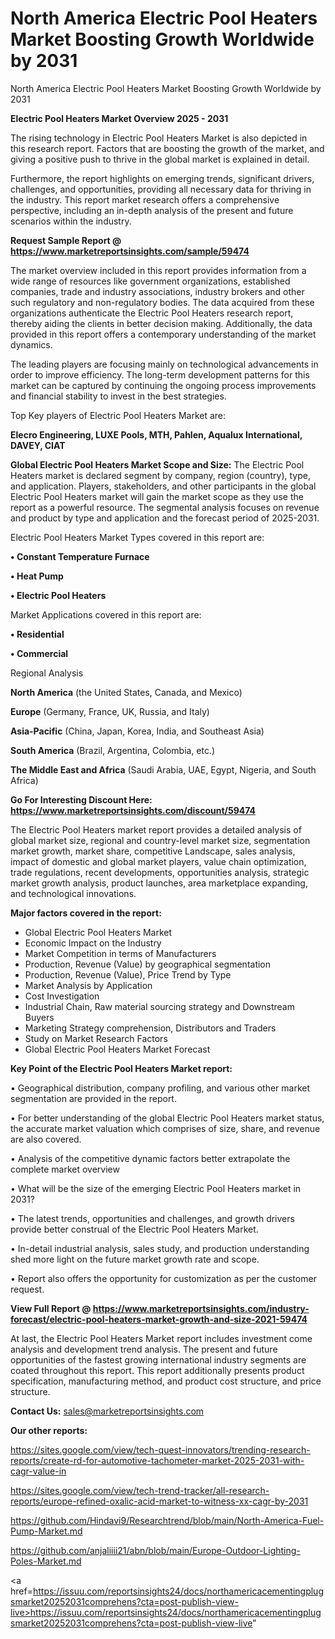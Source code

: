 # North America Electric Pool Heaters Market Boosting Growth Worldwide by 2031
North America Electric Pool Heaters Market Boosting Growth Worldwide by 2031

<Strong> Electric Pool Heaters Market Overview 2025 - 2031</strong>

The rising technology in Electric Pool Heaters Market is also depicted in this research report. Factors that are boosting the growth of the market, and giving a positive push to thrive in the global market is explained in detail.

Furthermore, the report highlights on emerging trends, significant drivers, challenges, and opportunities, providing all necessary data for thriving in the industry. This report market research offers a comprehensive perspective, including an in-depth analysis of the present and future scenarios within the industry.

<strong>Request Sample Report @ <a href=https://www.marketreportsinsights.com/sample/59474>https://www.marketreportsinsights.com/sample/59474</a></strong>

The market overview included in this report provides information from a wide range of resources like government organizations, established companies, trade and industry associations, industry brokers and other such regulatory and non-regulatory bodies. The data acquired from these organizations authenticate the Electric Pool Heaters research report, thereby aiding the clients in better decision making. Additionally, the data provided in this report offers a contemporary understanding of the market dynamics.

The leading players are focusing mainly on technological advancements in order to improve efficiency. The long-term development patterns for this market can be captured by continuing the ongoing process improvements and financial stability to invest in the best strategies.

Top Key players of Electric Pool Heaters Market are:

<strong>Elecro Engineering, LUXE Pools, MTH, Pahlen, Aqualux International, DAVEY, CIAT</strong>

<strong><b>Global Electric Pool Heaters Market Scope and Size:</b></strong>
The Electric Pool Heaters market is declared segment by company, region (country), type, and application. Players, stakeholders, and other participants in the global Electric Pool Heaters market will gain the market scope as they use the report as a powerful resource. The segmental analysis focuses on revenue and product by type and application and the forecast period of 2025-2031.

Electric Pool Heaters Market Types covered in this report are:

<strong>• Constant Temperature Furnace

• Heat Pump

• Electric Pool Heaters</strong>

Market Applications covered in this report are:

<strong>• Residential

• Commercial</strong> 

Regional Analysis

<strong>North America</strong> (the United States, Canada, and Mexico)

<strong>Europe</strong> (Germany, France, UK, Russia, and Italy)

<strong>Asia-Pacific</strong> (China, Japan, Korea, India, and Southeast Asia)

<strong>South America</strong> (Brazil, Argentina, Colombia, etc.)

<strong>The Middle East and Africa</strong> (Saudi Arabia, UAE, Egypt, Nigeria, and South Africa)

<strong>Go For Interesting Discount Here: <a href=https://www.marketreportsinsights.com/discount/59474>https://www.marketreportsinsights.com/discount/59474</a></strong>

The Electric Pool Heaters market report provides a detailed analysis of global market size, regional and country-level market size, segmentation market growth, market share, competitive Landscape, sales analysis, impact of domestic and global market players, value chain optimization, trade regulations, recent developments, opportunities analysis, strategic market growth analysis, product launches, area marketplace expanding, and technological innovations.

<strong><b>Major factors covered in the report:</b></strong>
<ul>
  <li>Global Electric Pool Heaters Market </li>
  <li>Economic Impact on the Industry</li>
  <li>Market Competition in terms of Manufacturers</li>
  <li>Production, Revenue (Value) by geographical segmentation</li>
  <li>Production, Revenue (Value), Price Trend by Type</li>
  <li>Market Analysis by Application</li>
  <li>Cost Investigation</li>
  <li>Industrial Chain, Raw material sourcing strategy and Downstream Buyers</li>
  <li>Marketing Strategy comprehension, Distributors and Traders</li>
  <li>Study on Market Research Factors</li>
  <li>Global Electric Pool Heaters Market Forecast</li>
</ul>

<strong><b>Key Point of the Electric Pool Heaters Market report:</b></strong>

• Geographical distribution, company profiling, and various other market segmentation are provided in the report.

• For better understanding of the global Electric Pool Heaters market status, the accurate market valuation which comprises of size, share, and revenue are also covered.

• Analysis of the competitive dynamic factors better extrapolate the complete market overview

• What will be the size of the emerging Electric Pool Heaters market in 2031?

• The latest trends, opportunities and challenges, and growth drivers provide better construal of the Electric Pool Heaters Market.

• In-detail industrial analysis, sales study, and production understanding shed more light on the future market growth rate and scope.

• Report also offers the opportunity for customization as per the customer request.

<strong><b>View Full Report @ <a href=https://www.marketreportsinsights.com/industry-forecast/electric-pool-heaters-market-growth-and-size-2021-59474>https://www.marketreportsinsights.com/industry-forecast/electric-pool-heaters-market-growth-and-size-2021-59474</a></b></strong>


At last, the Electric Pool Heaters Market report includes investment come analysis and development trend analysis. The present and future opportunities of the fastest growing international industry segments are coated throughout this report. This report additionally presents product specification, manufacturing method, and product cost structure, and price structure.

<strong>Contact Us:</strong>
sales@marketreportsinsights.com

<strong>Our other reports:</strong>

<a href=https://sites.google.com/view/tech-quest-innovators/trending-research-reports/create-rd-for-automotive-tachometer-market-2025-2031-with-cagr-value-in>https://sites.google.com/view/tech-quest-innovators/trending-research-reports/create-rd-for-automotive-tachometer-market-2025-2031-with-cagr-value-in</a>

<a href=https://sites.google.com/view/tech-trend-tracker/all-research-reports/europe-refined-oxalic-acid-market-to-witness-xx-cagr-by-2031>https://sites.google.com/view/tech-trend-tracker/all-research-reports/europe-refined-oxalic-acid-market-to-witness-xx-cagr-by-2031</a>

<a href=https://github.com/Hindavi9/Researchtrend/blob/main/North-America-Fuel-Pump-Market.md>https://github.com/Hindavi9/Researchtrend/blob/main/North-America-Fuel-Pump-Market.md</a>

<a href=https://github.com/anjaliiii21/abn/blob/main/Europe-Outdoor-Lighting-Poles-Market.md>https://github.com/anjaliiii21/abn/blob/main/Europe-Outdoor-Lighting-Poles-Market.md</a>

<a href=https://issuu.com/reportsinsights24/docs/northamericacementingplugsmarket20252031comprehens?cta=post-publish-view-live>https://issuu.com/reportsinsights24/docs/northamericacementingplugsmarket20252031comprehens?cta=post-publish-view-live</a>"
